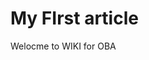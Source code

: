 <!-- TITLE: Home -->
<!-- SUBTITLE: A quick summary of Home -->

# My FIrst article
Welocme to WIKI for OBA